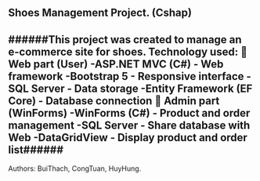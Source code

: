 Shoes Management Project. (Cshap)
----------------------------------------------------------------
######This project was created to manage an e-commerce site for shoes.
Technology used:
🔹 Web part (User)
-ASP.NET MVC (C#) - Web framework
-Bootstrap 5 - Responsive interface
-SQL Server - Data storage
-Entity Framework (EF Core) - Database connection
🔹 Admin part (WinForms)
-WinForms (C#) - Product and order management
-SQL Server - Share database with Web
-DataGridView - Display product and order list######
----------------------------------------------
Authors: BuiThach, CongTuan, HuyHung.
